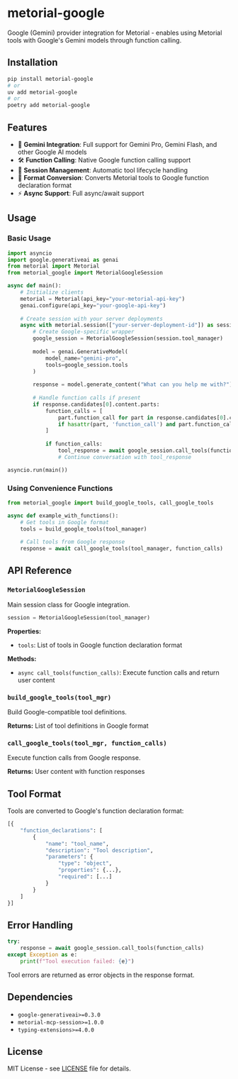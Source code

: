 # metorial-google

Google (Gemini) provider integration for Metorial - enables using Metorial tools with Google's Gemini models through function calling.

## Installation

```bash
pip install metorial-google
# or
uv add metorial-google
# or
poetry add metorial-google
```

## Features

- 🤖 **Gemini Integration**: Full support for Gemini Pro, Gemini Flash, and other Google AI models
- 🛠️ **Function Calling**: Native Google function calling support
- 📡 **Session Management**: Automatic tool lifecycle handling
- 🔄 **Format Conversion**: Converts Metorial tools to Google function declaration format
- ⚡ **Async Support**: Full async/await support

## Usage

### Basic Usage

```python
import asyncio
import google.generativeai as genai
from metorial import Metorial
from metorial_google import MetorialGoogleSession

async def main():
    # Initialize clients
    metorial = Metorial(api_key="your-metorial-api-key")
    genai.configure(api_key="your-google-api-key")
    
    # Create session with your server deployments
    async with metorial.session(["your-server-deployment-id"]) as session:
        # Create Google-specific wrapper
        google_session = MetorialGoogleSession(session.tool_manager)
        
        model = genai.GenerativeModel(
            model_name="gemini-pro",
            tools=google_session.tools
        )
        
        response = model.generate_content("What can you help me with?")
        
        # Handle function calls if present
        if response.candidates[0].content.parts:
            function_calls = [
                part.function_call for part in response.candidates[0].content.parts
                if hasattr(part, 'function_call') and part.function_call
            ]
            
            if function_calls:
                tool_response = await google_session.call_tools(function_calls)
                # Continue conversation with tool_response

asyncio.run(main())
```

### Using Convenience Functions

```python
from metorial_google import build_google_tools, call_google_tools

async def example_with_functions():
    # Get tools in Google format
    tools = build_google_tools(tool_manager)
    
    # Call tools from Google response
    response = await call_google_tools(tool_manager, function_calls)
```

## API Reference

### `MetorialGoogleSession`

Main session class for Google integration.

```python
session = MetorialGoogleSession(tool_manager)
```

**Properties:**
- `tools`: List of tools in Google function declaration format

**Methods:**
- `async call_tools(function_calls)`: Execute function calls and return user content

### `build_google_tools(tool_mgr)`

Build Google-compatible tool definitions.

**Returns:** List of tool definitions in Google format

### `call_google_tools(tool_mgr, function_calls)`

Execute function calls from Google response.

**Returns:** User content with function responses

## Tool Format

Tools are converted to Google's function declaration format:

```python
[{
    "function_declarations": [
        {
            "name": "tool_name",
            "description": "Tool description",
            "parameters": {
                "type": "object",
                "properties": {...},
                "required": [...]
            }
        }
    ]
}]
```

## Error Handling

```python
try:
    response = await google_session.call_tools(function_calls)
except Exception as e:
    print(f"Tool execution failed: {e}")
```

Tool errors are returned as error objects in the response format.

## Dependencies

- `google-generativeai>=0.3.0`
- `metorial-mcp-session>=1.0.0`
- `typing-extensions>=4.0.0`

## License

MIT License - see [LICENSE](../../LICENSE) file for details.
